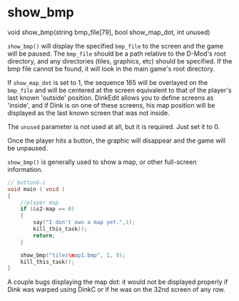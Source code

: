 # show_bmp

<Prototype small>void show_bmp(string bmp_file[79], bool show_map_dot, int unused)</Prototype>

`show_bmp()` will display the specified `bmp_file` to the screen and the game will be paused. The `bmp_file` should be a path relative to the D-Mod's root directory, and any directories (tiles, graphics, etc) should be specified. If the bmp file cannot be found, it will look in the main game's root directory.

If `show_map_dot` is set to 1, the sequence 165 will be overlayed on the `bmp_file` and will be centered at the screen equivalent to that of the player's last known 'outside' position. DinkEdit allows you to define screens as 'inside', and if Dink is on one of these screens, his map position will be displayed as the last known screen that was not inside.

The `unused` parameter is not used at all, but it is required. Just set it to 0.

Once the player hits a button, the graphic will disappear and the game will be unpaused.

`show_bmp()` is generally used to show a map, or other full-screen information.

```c
// button6.c
void main ( void )
{
    //player map
    if (&s2-map == 0)
    {
        say("I don't own a map yet.",1);
        kill_this_task();
        return;
    }

    show_bmp("tiles\map1.bmp", 1, 0);
    kill_this_task();
}
```

<VersionInfo dink="1.07">

A couple bugs displaying the map dot: it would not be displayed properly if Dink was warped using DinkC or if he was on the 32nd screen of any row.

</VersionInfo>
